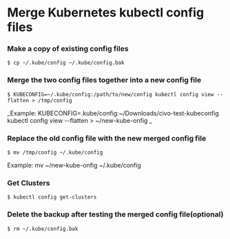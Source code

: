 # Merge Kubernetes kubectl config files
### Make a copy of existing config files
```
$ cp ~/.kube/config ~/.kube/config.bak
```

### Merge the two config files together into a new config file
```
$ KUBECONFIG=~/.kube/config:/path/to/new/config kubectl config view --flatten > /tmp/config
```
_Example: KUBECONFIG=.kube/config:~/Downloads/civo-test-kubeconfig kubectl config view --flatten > ~/new-kube-onfig
_

### Replace the old config file with the new merged config file
```
$ mv /tmp/config ~/.kube/config
```
Example: mv ~/new-kube-onfig ~/.kube/config

### Get Clusters
```
$ kubectl config get-clusters
```

### Delete the backup after testing the merged config file(optional) 
```
$ rm ~/.kube/config.bak
```
